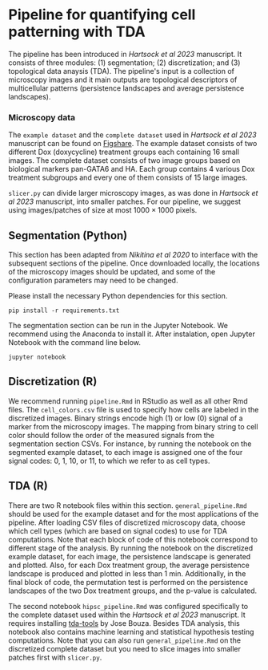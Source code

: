 # Pipeline for quantifying cell patterning with TDA

The pipeline has been introduced in *Hartsock
et al 2023* manuscript. It consists of three modules: (1) segmentation; (2) discretization; and (3) topological data anaysis (TDA). The pipeline's input is a collection of microscopy images and it main outputs are topological descriptors of multicellular patterns (persistence landscapes and average persistence landscapes).

### Microscopy data
The `example dataset` and the `complete dataset` used in *Hartsock
et al 2023* manuscript can be found on [Figshare](https://figshare.com/projects/TDA_Microscopy_Data/148855). The example   dataset consists of two different Dox (doxycycline) treatment groups each containing 16 small images. The complete dataset consists of two image groups based on biological markers pan-GATA6 and HA. Each group contains 4 various Dox treatment subgroups and every one of them consists of 15 large images.

`slicer.py` can divide larger microscopy images, as was done in *Hartsock
et al 2023* manuscript, into smaller patches. For our pipeline, we suggest using images/patches of size at most $1000 \times 1000$ pixels.

## Segmentation (Python)
This section has been adapted from *Nikitina et al 2020* to interface with
the subsequent sections of the pipeline. Once downloaded locally, the
locations of the microscopy images should be updated, and some of the
configuration parameters may need to be changed.

Please install the necessary Python dependencies for this section.

```
pip install -r requirements.txt
```

The segmentation section can be run in the Jupyter Notebook. We recommend using the Anaconda to install it. After instalation, open Jupyter Notebook with the command line below.

```
jupyter notebook
```

## Discretization (R)
We recommend running `pipeline.Rmd` in RStudio as well as all other Rmd files. The `cell_colors.csv`
file is used to specify how cells are labeled in the discretized images. Binary
strings encode high (1) or low (0) signal of a marker from the microscopy images.
The mapping from binary string to cell color should follow the order of the
measured signals from the segmentation section CSVs. For instance, by running the notebook on the segmented example dataset, to each image is assigned one of the four signal codes: 0, 1, 10, or 11, to which we refer to as cell types.  

## TDA (R)
There are two R notebook files within this section. `general_pipeline.Rmd` should
be used for the example dataset and for the most applications of the pipeline. After loading CSV files of discretized microscopy data, choose which cell types (which are based on signal codes) to use for TDA computations. Note that each block of code of this notebook correspond to different stage of the analysis. By running the notebook on the discretized example dataset, for each image, the persistence landscape is generated and plotted. Also, for each Dox treatment group, the average persistence landscape is produced and plotted in less than 1 min. Additionally, in the final block of code, the permutation test is performed on the persistence landscapes of the two Dox treatment groups, and the p-value is calculated. 

The second notebook `hipsc_pipeline.Rmd` was configured specifically to the complete dataset used within the *Hartsock
et al 2023* manuscript. It requires installing [tda-tools](https://github.com/jjbouza/tda-tools) by Jose Bouza. Besides TDA analysis, this notebook also contains machine learning and statistical hypothesis testing computations. Note that you can also run `general_pipeline.Rmd` on the discretized complete dataset but you need to slice images into smaller patches first with `slicer.py`. 
